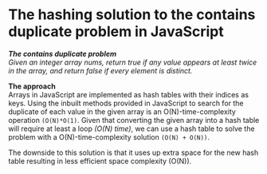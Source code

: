 # The hashing solution to the contains duplicate problem in JavaScript
***The contains duplicate problem***<br>
*Given an integer array nums, return true if any value appears at least twice in the array, and return false if every element is distinct.*

**The approach**<br>
Arrays in JavaScript are implemented as hash tables with their indices as keys. Using the inbuilt methods provided in JavaScript
to search for the duplicate of each value in the given array is an O(N)-time-complexity operation `(O(N)*O(1)`. Given that converting
the given array into a hash table will require at least a loop *(O(N) time)*, we can use a hash table to solve the problem with a O(N)-time-complexity solution 
`(O(N) + O(N))`. 

The downside to this solution is that it uses up extra space for the new hash table resulting in less efficient space complexity (O(N)).

